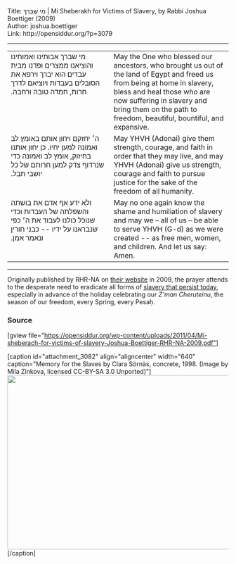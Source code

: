 <html>
<head></head>
<body>
Title: מִי שֶׁבֵּרַךְ | Mi Sheberakh for Victims of Slavery, by Rabbi Joshua Boettiger (2009)<br />
Author: joshua.boettiger<br />
Link: http://opensiddur.org/?p=3079
<p />
<hr />

<table style="margin-left: auto;margin-right: auto;">
<tbody>
<tr>
<td style="vertical-align:top;" width="46%">
<div class="liturgy"><span lang="he">
מי שברך אבותינו ואמותינו 
והוציאנו ממצרים 
ופדנו מבית עבדים׃
 הוא יברך וירפא את הסובלים בעבדות
 ויוציאם לדרך חרות, 
חמדה טובה ורחבה.‏
</span></div></td>
 
<td style="vertical-align:top;" width="53%"><div class="english">
May the One who blessed our ancestors, 
who brought us out of the land of Egypt 
and freed us from being at home in slavery, 
bless and heal those who are now suffering in slavery 
and bring them on the path to freedom, 
beautiful, bountiful, and expansive.
</td>
</tr>


<tr>
<td style="vertical-align:top;" width="46%">
<div class="liturgy"><span lang="he">
ה׳ יחזקם ויחון אותם באומץ לב ואמונה 
למען יחיו.
 כן יחון אותנו בחיזוק, אומץ לב ואמונה 
כדי שנרדוף צדק 
למען חרותם 
של כל יושבי תבל.‏
</span></div></td>
 
<td style="vertical-align:top;" width="53%"><div class="english">
May YHVH (Adonai) give them strength, courage, and faith 
in order that they may live, 
and may YHVH (Adonai) give us strength, courage and faith 
to pursue justice 
for the sake of the freedom 
of all humanity.
</td>
</tr>


<tr>
<td style="vertical-align:top;" width="46%">
<div class="liturgy"><span lang="he">
ולא ידע אף אדם את בושתה והשפלתה של העבדות
 וכדי שנוכל כולנו לעבוד את ה׳ 
כפי שנבראנו על ידיו --
 כבני חורין 
ונאמר אמן.‏
</span></div></td>
 
<td style="vertical-align:top;" width="53%"><div class="english">
May no one again know the shame and humiliation of slavery 
and may we – all of us – be able to serve YHVH (G-d) 
as we were created --
as free men, women, and children. 
And let us say: Amen.
</td>
</tr>
</tbody></table>

<hr />

Originally published by RHR-NA on <a href="http://web.archive.org/web/20111104105809/http://www.rhr-na.org/documents/Misheberach-for-victims-slavery.pdf">their website</a> in 2009, the prayer attends to the desperate need to eradicate all forms of <a href="http://web.archive.org/web/20120104154440/http://www.rhr-na.org/resources/holidays/passover.html">slavery that persist today</a>, especially in advance of the holiday celebrating our <em>Z'man Cheruteinu</em>, the season of our freedom, every Spring, every Pesaḥ. 

<h3>Source</h3>

[gview file="https://opensiddur.org/wp-content/uploads/2011/04/Mi-sheberach-for-victims-of-slavery-Joshua-Boettiger-RHR-NA-2009.pdf"]

[caption id="attachment_3082" align="aligncenter" width="640" caption="Memory for the Slaves by Clara Sörnäs, concrete, 1998. (Image by Mila Zinkova, licensed CC-BY-SA 3.0 Unported)"]<a href="https://secure.wikimedia.org/wikipedia/en/wiki/File:Monument_to_slaves_in_Zanzibar_.jpg"><img src="https://opensiddur.org/wp-content/uploads/2011/04/Monument_to_slaves_in_Zanzibar_-1024x634.jpg" alt="" title="Memory for the Slaves" width="640" height="396" class="size-large wp-image-3082" /></a>[/caption]
</body>
</html>